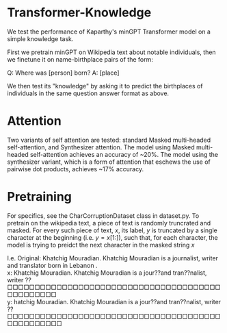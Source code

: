 # Transformer-Knowledge

We test the performance of Kaparthy's minGPT Transformer model on a simple knowledge task.

First we pretrain minGPT on Wikipedia text about notable individuals, then we finetune it on name-birthplace pairs of the form: 

Q: Where was [person] born?
A: [place]

We then test its "knowledge" by asking it to predict the birthplaces of individuals in the same question answer format as above. 

# Attention

Two variants of self attention are tested: standard Masked multi-headed self-attention, and Synthesizer attention. The model using Masked multi-headed self-attention achieves an accuracy of ~20%. The model using the synthesizer variant, which is a form of attention that eschews the use of pairwise dot products, achieves ~17% accuracy. 



# Pretraining

For specifics, see the CharCorruptionDataset class in dataset.py. To pretrain on the wikipedia text, a piece of text is randomly truncrated and masked. For every such piece of text, $x$, its label, $y$ is truncated by a single character at the beginning (i.e. $y = x[1:]$), such that, for each character, the model is trying to preidct the next character in the masked string $x$

I.e. 
Original: Khatchig Mouradian. Khatchig Mouradian is a journalist, writer and translator born in Lebanon .\
x: Khatchig Mouradian. Khatchig Mouradian is a jour⁇and tran⁇nalist, writer ⁇□□□□□□□□□□□□□□□□□□□□□□□□□□□□□□□□□□□□□□□□□□□□□□□□\
y: hatchig Mouradian. Khatchig Mouradian is a jour⁇and tran⁇nalist, writer ⁇□□□□□□□□□□□□□□□□□□□□□□□□□□□□□□□□□□□□□□□□□□□□□□□□□


